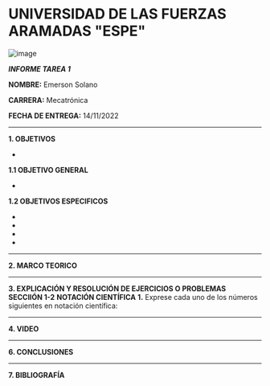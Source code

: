 # UNIVERSIDAD DE LAS FUERZAS ARAMADAS "ESPE"
![image](https://user-images.githubusercontent.com/116772918/200762591-a164d8db-c02e-4269-8bb4-0bc4c810d79f.png)

***INFORME TAREA 1***

**NOMBRE:** Emerson Solano

**CARRERA:** Mecatrónica

**FECHA DE ENTREGA:** 14/11/2022

--------------------------------------------------------------------------------------------------------------------------------------------------------------------------------------

**1. OBJETIVOS**

*

**1.1  OBJETIVO GENERAL**

*

**1.2  OBJETIVOS ESPECIFICOS**

*  
* 
* 
* 

--------------------------------------------------------------------------------------------------------------------------------------------------------------------------------------
**2. MARCO TEORICO**



---------------------------------------------------------------------------------------------------------------------------------------------------------------------------------------
**3. EXPLICACIÓN Y RESOLUCIÓN DE EJERCICIOS O PROBLEMAS**
**SECCIIÓN 1-2**
**NOTACIÓN CIENTÍFICA**
**1.** Exprese cada uno de los números siguientes en notación científica:





--------------------------------------------------------------------------------------------------------------------------------------------------------------------------------------
**4. VIDEO**



---------------------------------------------------------------------------------------------------------------------------------------------------------------------------------------
**6. CONCLUSIONES**



----------------------------------------------------------------------------------------------------------------------------------------------------------------------------------------

**7. BIBLIOGRAFÍA**
